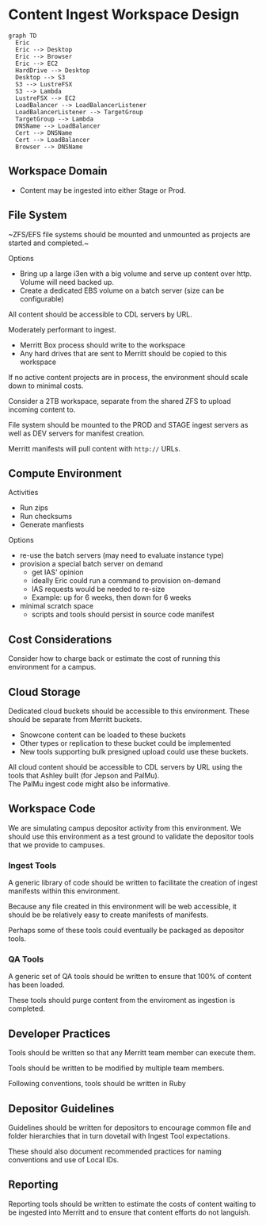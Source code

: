 # Content Ingest Workspace Design

```mermaid
graph TD
  Eric
  Eric --> Desktop
  Eric --> Browser
  Eric --> EC2
  HardDrive --> Desktop
  Desktop --> S3
  S3 --> LustreFSX
  S3 --> Lambda
  LustreFSX --> EC2
  LoadBalancer --> LoadBalancerListener
  LoadBalancerListener --> TargetGroup
  TargetGroup --> Lambda
  DNSName --> LoadBalancer
  Cert --> DNSName
  Cert --> LoadBalancer
  Browser --> DNSName
```

## Workspace Domain
- Content may be ingested into either Stage or Prod.

## File System

~ZFS/EFS file systems should be mounted and unmounted as projects are started and completed.~

Options
- Bring up a large i3en with a big volume and serve up content over http.  Volume will need backed up.
- Create a dedicated EBS volume on a batch server (size can be configurable)

All content should be accessible to CDL servers by URL.

Moderately performant to ingest.

- Merritt Box process should write to the workspace
- Any hard drives that are sent to Merritt should be copied to this workspace

If no active content projects are in process, the environment should scale down to minimal costs.

Consider a 2TB workspace, separate from the shared ZFS to upload incoming content to.

File system should be mounted to the PROD and STAGE ingest servers as well as DEV servers for manifest creation.

Merritt manifests will pull content with `http://` URLs.

## Compute Environment

Activities
- Run zips
- Run checksums
- Generate manfiests

Options
- re-use the batch servers (may need to evaluate instance type)
- provision a special batch server on demand
  - get IAS' opinion
  - ideally Eric could run a command to provision on-demand
  - IAS requests would be needed to re-size
  - Example: up for 6 weeks, then down for 6 weeks
- minimal scratch space
  - scripts and tools should persist in source code manifest 

## Cost Considerations
Consider how to charge back or estimate the cost of running this environment for a campus.

## Cloud Storage

Dedicated cloud buckets should be accessible to this environment.  These should be separate from Merritt buckets.

- Snowcone content can be loaded to these buckets
- Other types or replication to these bucket could be implemented
- New tools supporting bulk presigned upload could use these buckets.

All cloud content should be accessible to CDL servers by URL using the tools that Ashley built (for Jepson and PalMu).  
The PalMu ingest code might also be informative.

## Workspace Code

We are simulating campus depositor activity from this environment.  We should use this environment as a test ground to validate the depositor tools that we provide to campuses.

### Ingest Tools
A generic library of code should be written to facilitate the creation of ingest manifests within this environment.

Because any file created in this environment will be web accessible, it should be be relatively easy to create manifests of manifests.

Perhaps some of these tools could eventually be packaged as depositor tools.

### QA Tools
A generic set of QA tools should be written to ensure that 100% of content has been loaded.

These tools should purge content from the enviroment as ingestion is completed.

## Developer Practices

Tools should be written so that any Merritt team member can execute them.  

Tools should be written to be modified by multiple team members.

Following conventions, tools should be written in Ruby

## Depositor Guidelines

Guidelines should be written for depositors to encourage common file and folder hierarchies that in turn dovetail with Ingest Tool expectations.

These should also document recommended practices for naming conventions and use of Local IDs.

## Reporting

Reporting tools should be written to estimate the costs of content waiting to be ingested 
into Merritt and to ensure that content efforts do not languish.
